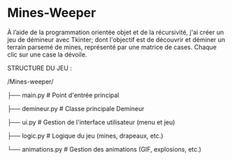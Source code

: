 # Mines-Weeper

À l’aide de la programmation orientée objet et de la récursivité, j'ai créer un jeu
de démineur avec Tkinter; dont l'objectif est de découvrir et déminer un terrain parsemé de
mines, représenté par une matrice de cases. Chaque clic sur une case la
dévoile.

STRUCTURE DU JEU :

/Mines-weeper/

├── main.py                # Point d'entrée principal

├── demineur.py            # Classe principale Demineur

├── ui.py                  # Gestion de l'interface utilisateur (menu et jeu)

├── logic.py               # Logique du jeu (mines, drapeaux, etc.)

└── animations.py          # Gestion des animations (GIF, explosions, etc.)

